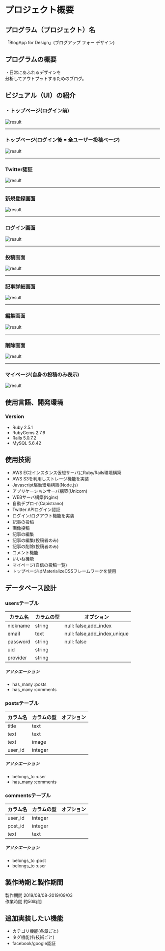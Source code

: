 # プロジェクト概要
## プログラム（プロジェクト）名
「BlogApp for Design」(ブログアップ フォー デザイン)
<!-------------------------------------------------- -->
## プログラムの概要
・日常にあふれるデザインを<br>
分析してアウトプットするためのブログ。<br>

<!-------------------------------------------------- -->
## ビジュアル（UI）の紹介

### ・トップページ(ログイン前)
![result](https://user-images.githubusercontent.com/46291510/64193266-61672f00-ceb7-11e9-810c-c3737d4ac84f.gif)<br>
***
### トップページ(ログイン後 = 全ユーザー投稿ページ)
![result](https://user-images.githubusercontent.com/46291510/64195951-b0b05e00-cebd-11e9-9617-4e4af28badab.gif)<br>
***
### Twitter認証
![result](https://user-images.githubusercontent.com/46291510/64194836-05060e80-cebb-11e9-84ea-0cd90510884b.png)<br>
***
### 新規登録画面
![result](https://user-images.githubusercontent.com/46291510/64194706-c83a1780-ceba-11e9-9ff1-292aed7da180.png)<br>
***
### ログイン画面
![result](https://user-images.githubusercontent.com/46291510/64194574-72656f80-ceba-11e9-95c7-427813adfcf0.png)<br>
***
### 投稿画面
![result](https://user-images.githubusercontent.com/46291510/64195110-a1301580-cebb-11e9-9161-3976db128cf7.png)<br>
***
### 記事詳細画面
![result](https://user-images.githubusercontent.com/46291510/64196293-84e1a800-cebe-11e9-8c5a-5924afe873b4.gif)<br>
***
### 編集画面
![result](https://user-images.githubusercontent.com/46291510/64195306-1ac80380-cebc-11e9-8b96-0d6d6e66e128.png)<br>
***
### 削除画面
![result](https://user-images.githubusercontent.com/46291510/64195491-8f02a700-cebc-11e9-87bc-181d373bc1c7.png)<br>
***
### マイページ(自身の投稿のみ表示)
![result](https://user-images.githubusercontent.com/46291510/64195393-5367dd00-cebc-11e9-9f1f-b5f1f6327ee8.png)<br>




<!-------------------------------------------------- -->
## 使用言語、開発環境

### Version
- Ruby 2.5.1
- RubyGems 2.7.6
- Rails 5.0.7.2
- MySQL 5.6.42

<!-------------------------------------------------- -->
## 使用技術
- AWS EC2インスタンス仮想サーバにRuby/Rails環境構築
- AWS S3を利用しストレージ機能を実装
- Javascript駆動環境構築(Node.js)
- アプリケーションサーバ構築(Unicorn)
- WEBサーバ構築(Nginx)
- 自動デプロイ(Capistrano)
- Twitter APIログイン認証
- ログイン/ログアウト機能を実装
- 記事の投稿
- 画像投稿
- 記事の編集
- 記事の編集(投稿者のみ)
- 記事の削除(投稿者のみ)
- コメント機能
- いいね機能
- マイページ(自信の投稿一覧)
- トップページはMaterializeCSSフレームワークを使用


<!-------------------------------------------------- -->
## データベース設計

### usersテーブル
|カラム名|カラムの型|オプション|
|------|----|-------|
|nickname|string|null: false,add_index|
|email|text|null: false,add_index,unique|
|password|string|null: false|
|uid|string||
|provider|string||

##### アソシエーション
- has_many :posts<br>
- has_many :comments

### postsテーブル
|カラム名|カラムの型|オプション|
|------|----|-------|
|title|text||
|text|text||
|text|image||
|user_id|integer||
##### アソシエーション
- belongs_to :user<br>
- has_many :comments

### commentsテーブル
|カラム名|カラムの型|オプション|
|------|----|-------|
|user_id|integer||
|post_id|integer||
|text|text||

##### アソシエーション
- belongs_to :post<br>
- belongs_to :user

<!-------------------------------------------------- -->
## 製作時期と製作期間
製作期間 2019/08/08-2019/09/03<br>
作業時間 約50時間<br>

<!-------------------------------------------------- -->
## 追加実装したい機能
- カテゴリ機能(各章ごと)
- タグ機能(各技術ごと)
- facebook/google認証
